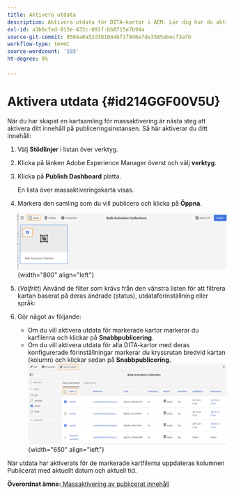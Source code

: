 ```yaml
---
title: Aktivera utdata
description: Aktivera utdata för DITA-kartor i AEM. Lär dig hur du aktiverar ditt innehåll på publiceringsinstansen.
exl-id: a3b6cfed-813e-433c-891f-bb0715e7b94a
source-git-commit: 8504a0a52d381044bf1f0d6e7de3585ebecf3a7b
workflow-type: tm+mt
source-wordcount: '193'
ht-degree: 0%

---
```


# Aktivera utdata {#id214GGF00V5U}

När du har skapat en kartsamling för massaktivering är nästa steg att aktivera ditt innehåll på publiceringsinstansen. Så här aktiverar du ditt innehåll:

1. Välj **Stödlinjer** i listan över verktyg.

1. Klicka på länken Adobe Experience Manager överst och välj **verktyg**.

1. Klicka på **Publish Dashboard** platta.

   En lista över massaktiveringskarta visas.

1. Markera den samling som du vill publicera och klicka på **Öppna**.

   ![](images/bulk-activation-collection-open.png){width="800" align="left"}

1. \(*Valfritt*\) Använd de filter som krävs från den vänstra listen för att filtrera kartan baserat på deras ändrade \(status\), utdataförinställning eller språk:
1. Gör något av följande:

   - Om du vill aktivera utdata för markerade kartor markerar du karfilerna och klickar på **Snabbpublicering**.
   - Om du vill aktivera utdata för alla DITA-kartor med deras konfigurerade förinställningar markerar du kryssrutan bredvid kartan \(kolumn\) och klickar sedan på **Snabbpublicering.**
     ![](images/bulk-activation-collection-quick-publish.png){width="650" align="left"}


När utdata har aktiverats för de markerade kartfilerna uppdateras kolumnen Publicerat med aktuellt datum och aktuell tid.

**Överordnat ämne:**[ Massaktivering av publicerat innehåll](conf-bulk-activation.md)
